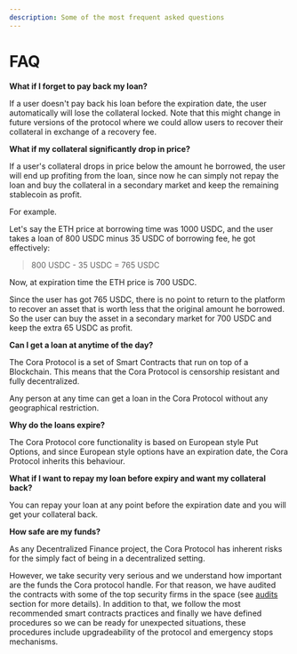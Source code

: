 ```yaml
---
description: Some of the most frequent asked questions
---
```


# FAQ

**What if I forget to pay back my loan?**

If a user doesn't pay back his loan before the expiration date, the user automatically will lose the collateral locked. Note that this might change in future versions of the protocol where we could allow users to recover their collateral in exchange of a recovery fee.

**What if my collateral significantly drop in price?**

If a user's collateral drops in price below the amount he borrowed, the user will end up profiting from the loan, since now he can simply not repay the loan and buy the collateral in a secondary market and keep the remaining stablecoin as profit.

For example.

Let's say the ETH price at borrowing time was 1000 USDC, and the user takes a loan of 800 USDC minus 35 USDC of borrowing fee, he got effectively:

> 800 USDC - 35 USDC = 765 USDC&#x20;

Now, at expiration time the ETH price is 700 USDC.

Since the user has got 765 USDC, there is no point to return to the platform to recover an asset that is worth less that the original amount he borrowed. So the user can buy the asset in a secondary market for 700 USDC and keep the extra 65 USDC as profit.

**Can I get a loan at anytime of the day?**

The Cora Protocol is a set of Smart Contracts that run on top of a Blockchain. This means that the Cora Protocol is censorship resistant and fully decentralized.&#x20;

Any person at any time can get a loan in the Cora Protocol without any geographical restriction.

**Why do the loans expire?**

The Cora Protocol core functionality is based on European style Put Options, and since European style options have an expiration date, the Cora Protocol inherits this behaviour.&#x20;

**What if I want to repay my loan before expiry and want my collateral back?**

You can repay your loan at any point before the expiration date and you will get your collateral back.

**How safe are my funds?**

As any Decentralized Finance project, the Cora Protocol has inherent risks for the simply fact of being in a decentralized setting.&#x20;

However, we take security very serious and we understand how important are the funds the Cora protocol handle. For that reason, we have audited the contracts with some of the top security firms in the space (see [audits](security/audits.md) section for more details). In addition to that, we follow the most recommended smart contracts practices and finally we have defined procedures so we can be ready for unexpected situations, these procedures include upgradeability of the protocol and emergency stops mechanisms.





